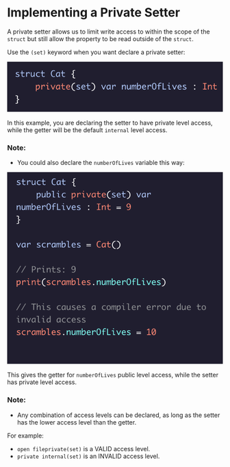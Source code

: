 # Implementing a Private Setter

A private setter allows us to limit write access to within the scope of the ``struct`` but still allow the property to be read outside of the ``struct``.

Use the ``(set)`` keyword when you want declare a private setter:

![Alt text](../Images/Properties_And_Access_Control/privateSetter1.png "declaring a private setter Exampl 1")

In this example, you are declaring the setter to have private level access, while the getter will be the default ``internal`` level access.

### Note:
* You could also declare the ``numberOfLives`` variable this way:

![Alt text](../Images/Properties_And_Access_Control/privateSetter2.png "declaring a private setter Example 2")

This gives the getter for ``numberOfLives`` public level access, while the setter has private level access.

### Note: 
* Any combination of access levels can be declared, as long as the setter has the lower access level than the getter.

For example:

* ``open fileprivate(set)`` is a VALID access level.
* ``private internal(set)`` is an INVALID access level.

